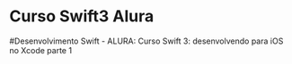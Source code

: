 # Curso Swift3 Alura

#Desenvolvimento Swift - ALURA: Curso Swift 3: desenvolvendo para iOS no Xcode parte 1
